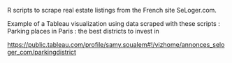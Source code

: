 R scripts to scrape real estate listings from the French site SeLoger.com.

Example of a Tableau visualization using data scraped with these scripts :
Parking places in Paris : the best districts to invest in

https://public.tableau.com/profile/samy.soualem#!/vizhome/annonces_seloger_com/parkingdistrict
